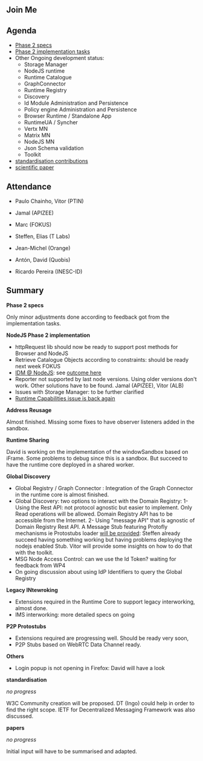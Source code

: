 ## Join Me


Agenda
------

- [Phase 2 specs](https://github.com/reTHINK-project/specs/labels/phase%202)
- [Phase 2 implementation tasks](https://github.com/orgs/reTHINK-project/projects/1)
- Other Ongoing development status:
  - Storage Manager
  - NodeJS runtime
  - Runtime Catalogue
  - GraphConnector
  - Runtime Registry
  - Discovery
  - Id Module Administration and Persistence
  - Policy engine Administration and Persistence
  - Browser Runtime / Standalone App
  - RuntimeUA / Syncher
  - Vertx MN
  - Matrix MN
  - NodeJS MN
  - Json Schema validation
  - Toolkit
-	[standardisation contributions](https://github.com/reTHINK-project/core-framework/issues/168)
-	[scientific paper](https://github.com/reTHINK-project/papers/tree/master/ICIN2017)

Attendance
----------

-	Paulo Chainho, Vitor (PTIN)

- Jamal (APIZEE)

- Marc (FOKUS)

- Steffen, Elias (T Labs)

- Jean-Michel (Orange)

- Antón, David (Quobis)

- Ricardo Pereira (INESC-ID)



Summary
-------


**Phase 2 specs**

Only minor adjustments done according to feedback got from the implementation tasks.

**NodeJS Phase 2 implementation**

- httpRequest lib should now be ready to support post methods for Browser and NodeJS
- Retrieve Catalogue Objects according to constraints: should be ready next week FOKUS
- [IDM @ NodeJS](https://github.com/reTHINK-project/specs/issues/17): see [outcome here](https://github.com/reTHINK-project/specs/issues/17#issuecomment-261919199)
- Reporter not supported by last node versions. Using older versions don't work. Other solutions have to be found. Jamal (APIZEE), Vitor (ALB)
- Issues with Storage Manager: to be further clarified
- [Runtime Capabilities issue is back again](https://github.com/reTHINK-project/dev-runtime-core/issues/131)

**Address Reusage**

Almost finished. Missing some fixes to have observer listeners added in the sandbox.

**Runtime Sharing**

David is working on the implementation of the windowSandbox based on iFrame. Some problems to debug since this is a sandbox.
But succeed to have the runtime core deployed in a shared worker.

**Global Discovery**

- Global Registry / Graph Connector : Integration of the Graph Connector in the runtime core is almost finished.
- Global Discovery: two options to interact with the Domain Registry:
  1- Using the Rest API: not protocol agnostic but easier to implement. Only Read operations will be allowed. Domain Registry API has to be accessible from the Internet.
  2- Using "message API" that is agnostic of Domain Registry Rest API. A Message Stub featuring Protofly mechanisms ie Protostubs loader [will be provided](https://github.com/reTHINK-project/specs/issues/20): Steffen already succeed having something working but having problems deploying the nodejs enabled Stub. Vitor will provide some insights on how to do that with the toolkit.
- MSG Node Access Control: can we use the Id Token? waiting for feedback from WP4
- On going discussion about using IdP Identifiers to query the Global Registry

**Legacy INtewroking**

- Extensions required in the Runtime Core to support legacy interworking, almost done.
- IMS interworking: more detailed specs on going


**P2P Protostubs**

- Extensions required are progressing well. Should be ready very soon,
- P2P Stubs based on WebRTC Data Channel ready.

**Others**

- Login popup is not opening in Firefox: David will have a look

**standardisation**

*no progress*

W3C Community creation will be proposed. DT (Ingo) could help in order to find the right scope.
IETF for Decentralized Messaging Framework was also discussed.


**papers**

*no progress*

Initial input will have to be summarised and adapted.
